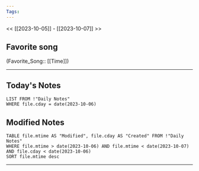 ```yaml
---
Tags:
---
```

<< [[2023-10-05]] - [[2023-10-07]] >>
## Favorite song
(Favorite_Song:: [[Time]])

___
## Today's Notes
```dataview
LIST FROM !"Daily Notes"
WHERE file.cday = date(2023-10-06)
```
## Modified Notes
```dataview
TABLE file.mtime AS "Modified", file.cday AS "Created" FROM !"Daily Notes" 
WHERE file.mtime > date(2023-10-06) AND file.mtime < date(2023-10-07) AND file.cday < date(2023-10-06)
SORT file.mtime desc
```
___
